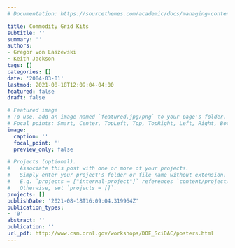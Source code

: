 ```yaml
---
# Documentation: https://sourcethemes.com/academic/docs/managing-content/

title: Commodity Grid Kits
subtitle: ''
summary: ''
authors:
- Gregor von Laszewski
- Keith Jackson
tags: []
categories: []
date: '2004-03-01'
lastmod: 2021-08-18T12:09:04-04:00
featured: false
draft: false

# Featured image
# To use, add an image named `featured.jpg/png` to your page's folder.
# Focal points: Smart, Center, TopLeft, Top, TopRight, Left, Right, BottomLeft, Bottom, BottomRight.
image:
  caption: ''
  focal_point: ''
  preview_only: false

# Projects (optional).
#   Associate this post with one or more of your projects.
#   Simply enter your project's folder or file name without extension.
#   E.g. `projects = ["internal-project"]` references `content/project/deep-learning/index.md`.
#   Otherwise, set `projects = []`.
projects: []
publishDate: '2021-08-18T16:09:04.319964Z'
publication_types:
- '0'
abstract: ''
publication: ''
url_pdf: http://www.csm.ornl.gov/workshops/DOE_SciDAC/posters.html
---
```


